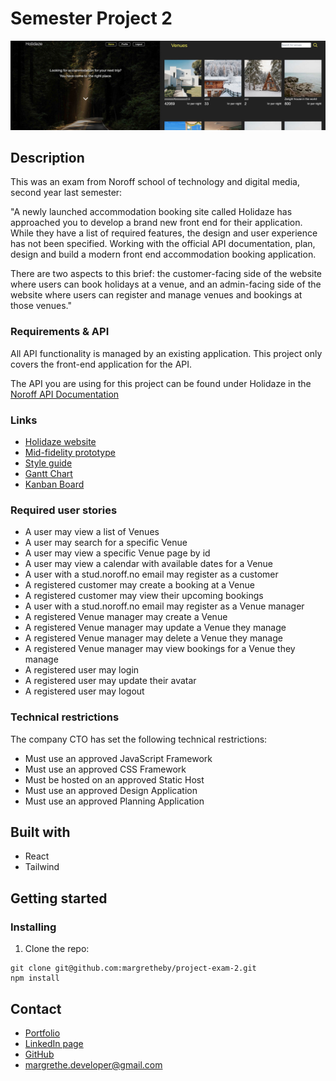 # Semester Project 2
<img src="https://github.com/margretheby/project-exam-2/blob/main/holidaze.jpg?raw=true" alt="Screenshot of the Holidaze website on desktop">

## Description
This was an exam from Noroff school of technology and digital media, second year last semester: 

"A newly launched accommodation booking site called Holidaze has approached you to develop a brand new front end for their application. While they have a list of required features, the design and user experience has not been specified. Working with the official API documentation, plan, design and build a modern front end accommodation booking application.

There are two aspects to this brief: the customer-facing side of the website where users can book holidays at a venue, and an admin-facing side of the website where users can register and manage venues and bookings at those venues."

### Requirements & API
All API functionality is managed by an existing application. This project only covers the front-end application for the API.

The API you are using for this project can be found under Holidaze in the <a href="https://docs.noroff.dev/" target="_blank">Noroff API Documentation</a>


### Links
- <a href="https://mby-holidaze.netlify.app" target="_blank">Holidaze website</a>
- <a href="https://xd.adobe.com/view/0435d53a-55c3-47c4-888b-53f070ccb298-5166/?fullscreen" target="_blank">Mid-fidelity prototype</a>
- <a href="https://xd.adobe.com/view/79bd75f9-fe35-4567-b6c9-80e2d22e4e1d-2cee/?fullscreen" target="_blank">Style guide</a>
- <a href="https://github.com/users/margretheby/projects/3/views/1" target="_blank">Gantt Chart</a>
- <a href="https://github.com/users/margretheby/projects/3/views/2" target="_blank">Kanban Board</a>

### Required user stories
- A user may view a list of Venues
- A user may search for a specific Venue
- A user may view a specific Venue page by id
- A user may view a calendar with available dates for a Venue
- A user with a stud.noroff.no email may register as a customer
- A registered customer may create a booking at a Venue
- A registered customer may view their upcoming bookings
- A user with a stud.noroff.no email may register as a Venue manager
- A registered Venue manager may create a Venue
- A registered Venue manager may update a Venue they manage
- A registered Venue manager may delete a Venue they manage
- A registered Venue manager may view bookings for a Venue they manage
- A registered user may login
- A registered user may update their avatar
- A registered user may logout

### Technical restrictions
The company CTO has set the following technical restrictions:
- Must use an approved JavaScript Framework
- Must use an approved CSS Framework
- Must be hosted on an approved Static Host
- Must use an approved Design Application
- Must use an approved Planning Application

## Built with
- React
- Tailwind

## Getting started
### Installing
1. Clone the repo:

``` 
git clone git@github.com:margretheby/project-exam-2.git
npm install
```

## Contact
- <a href="https://mby-portfolio.netlify.app" target="_blank">Portfolio</a>
- <a href="https://www.linkedin.com/in/margrethe-by-6abb98226/" target="_blank">LinkedIn page</a>
- <a href="https://github.com/margretheby" target="_blank">GitHub</a>
- <a href="mailto:margrethe.developer@gmail.com">margrethe.developer@gmail.com</a>
